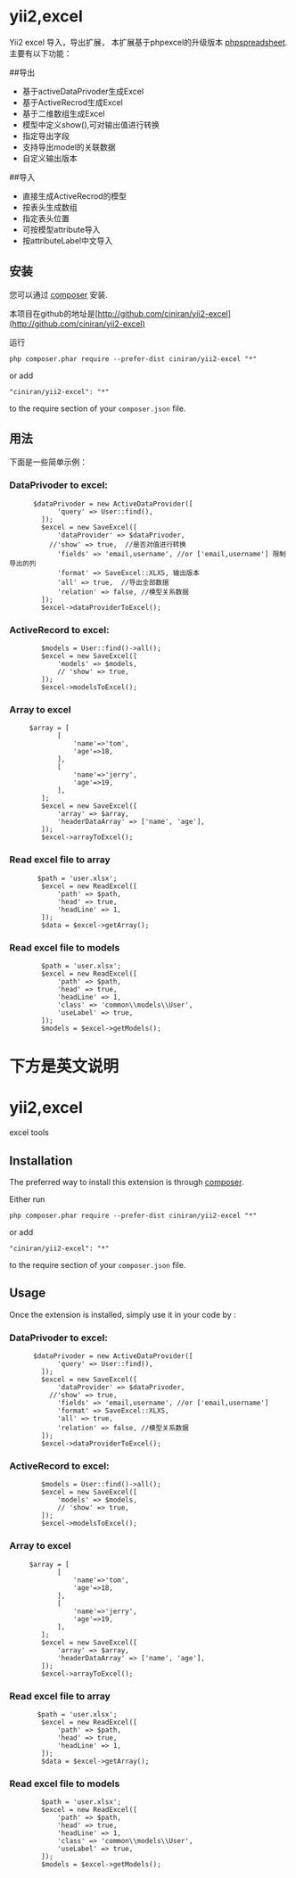 yii2,excel
==========
Yii2  excel 导入，导出扩展，
本扩展基于phpexcel的升级版本 [phpspreadsheet](http://github.com/phpoffice/phpspreadsheet).
主要有以下功能：

##导出
- 基于activeDataPrivoder生成Excel
- 基于ActiveRecrod生成Excel
- 基于二维数组生成Excel
- 模型中定义show(),可对输出值进行转换
- 指定导出字段
- 支持导出model的关联数据
- 自定义输出版本

##导入
- 直接生成ActiveRecrod的模型
- 按表头生成数组
- 指定表头位置
- 可按模型attribute导入
- 按attributeLabel中文导入


安装
------------

您可以通过 [composer](http://getcomposer.org/download/) 安装.

本项目在github的地址是[http://github.com/ciniran/yii2-excel](http://github.com/ciniran/yii2-excel)

运行

```
php composer.phar require --prefer-dist ciniran/yii2-excel "*"
```

or add

```
"ciniran/yii2-excel": "*"
```

to the require section of your `composer.json` file.


用法
-----

下面是一些简单示例：

### DataPrivoder to excel:

```
      $dataPrivoder = new ActiveDataProvider([
            'query' => User::find(),
        ]);
        $excel = new SaveExcel([
            'dataProvider' => $dataPrivoder,
          //'show' => true,  //是否对值进行转换
            'fields' => 'email,username', //or ['email,username'] 限制导出的列
            'format' => SaveExcel::XLXS, 输出版本
            'all' => true,  //导出全部数据
            'relation' => false, //模型关系数据
        ]);
        $excel->dataProviderToExcel();

```

### ActiveRecord to excel:
```
        $models = User::find()->all();
        $excel = new SaveExcel([
            'models' => $models,
            // 'show' => true,
        ]);
        $excel->modelsToExcel();
```
### Array to excel

```
     $array = [
            [
                'name'=>'tom',
                'age'=>18,
            ],
            [
                'name'=>'jerry',
                'age'=>19,
            ],
        ];
        $excel = new SaveExcel([
            'array' => $array,
            'headerDataArray' => ['name', 'age'],
        ]);
        $excel->arrayToExcel();

```

### Read excel file to array
```
       $path = 'user.xlsx';
        $excel = new ReadExcel([
            'path' => $path,
            'head' => true,
            'headLine' => 1,
        ]);
        $data = $excel->getArray();
```
### Read excel file to models
```
        $path = 'user.xlsx';
        $excel = new ReadExcel([
            'path' => $path,
            'head' => true,
            'headLine' => 1,
            'class' => 'common\\models\\User',
            'useLabel' => true,
        ]);
        $models = $excel->getModels();
```

下方是英文说明
===========================================================


yii2,excel
==========
excel tools

Installation
------------

The preferred way to install this extension is through [composer](http://getcomposer.org/download/).

Either run

```
php composer.phar require --prefer-dist ciniran/yii2-excel "*"
```

or add

```
"ciniran/yii2-excel": "*"
```

to the require section of your `composer.json` file.


Usage
-----

Once the extension is installed, simply use it in your code by  :

### DataPrivoder to excel:

```
      $dataPrivoder = new ActiveDataProvider([
            'query' => User::find(),
        ]);
        $excel = new SaveExcel([
            'dataProvider' => $dataPrivoder,
          //'show' => true,
            'fields' => 'email,username', //or ['email,username']
            'format' => SaveExcel::XLXS,
            'all' => true,
            'relation' => false, //模型关系数据
        ]);
        $excel->dataProviderToExcel();

```

### ActiveRecord to excel:
```
        $models = User::find()->all();
        $excel = new SaveExcel([
            'models' => $models,
            // 'show' => true,
        ]);
        $excel->modelsToExcel();
```
### Array to excel

```
     $array = [
            [
                'name'=>'tom',
                'age'=>18,
            ],
            [
                'name'=>'jerry',
                'age'=>19,
            ],
        ];
        $excel = new SaveExcel([
            'array' => $array,
            'headerDataArray' => ['name', 'age'],
        ]);
        $excel->arrayToExcel();

```

### Read excel file to array
```
       $path = 'user.xlsx';
        $excel = new ReadExcel([
            'path' => $path,
            'head' => true,
            'headLine' => 1,
        ]);
        $data = $excel->getArray();
```
### Read excel file to models
```
        $path = 'user.xlsx';
        $excel = new ReadExcel([
            'path' => $path,
            'head' => true,
            'headLine' => 1,
            'class' => 'common\\models\\User',
            'useLabel' => true,
        ]);
        $models = $excel->getModels();
```